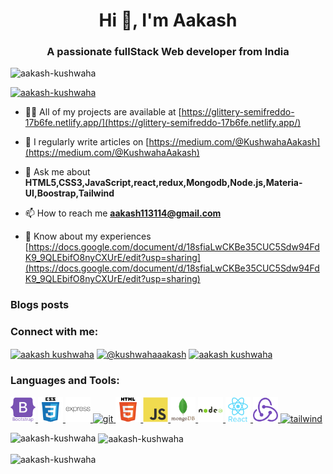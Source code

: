 <h1 align="center">Hi 👋, I'm Aakash</h1>
<h3 align="center">A passionate fullStack Web developer from India</h3>

<p align="left"> <img src="https://komarev.com/ghpvc/?username=aakash-kushwaha&label=Profile%20views&color=0e75b6&style=flat" alt="aakash-kushwaha" /> </p>

<p align="left"> <a href="https://github.com/ryo-ma/github-profile-trophy"><img src="https://github-profile-trophy.vercel.app/?username=aakash-kushwaha" alt="aakash-kushwaha" /></a> </p>

- 👨‍💻 All of my projects are available at [https://glittery-semifreddo-17b6fe.netlify.app/](https://glittery-semifreddo-17b6fe.netlify.app/)

- 📝 I regularly write articles on [https://medium.com/@KushwahaAakash](https://medium.com/@KushwahaAakash)

- 💬 Ask me about **HTML5,CSS3,JavaScript,react,redux,Mongodb,Node.js,Materia-UI,Boostrap,Tailwind**

- 📫 How to reach me **aakash113114@gmail.com**

- 📄 Know about my experiences [https://docs.google.com/document/d/18sfiaLwCKBe35CUC5Sdw94FdK9_9QLEbifO8nyCXUrE/edit?usp=sharing](https://docs.google.com/document/d/18sfiaLwCKBe35CUC5Sdw94FdK9_9QLEbifO8nyCXUrE/edit?usp=sharing)

### Blogs posts
<!-- BLOG-POST-LIST:START -->
<!-- BLOG-POST-LIST:END -->

<h3 align="left">Connect with me:</h3>
<p align="left">
<a href="https://www.linkedin.com/in/aakash-kushwaha-0336a4214/" target="blank"><img align="center" src="https://raw.githubusercontent.com/rahuldkjain/github-profile-readme-generator/master/src/images/icons/Social/linked-in-alt.svg" alt="aakash kushwaha" height="30" width="40" /></a>
<a href="https://medium.com/@kushwahaaakash" target="blank"><img align="center" src="https://raw.githubusercontent.com/rahuldkjain/github-profile-readme-generator/master/src/images/icons/Social/medium.svg" alt="@kushwahaaakash" height="30" width="40" /></a>
  <a href="https://strong-dragon-a443ea.netlify.app/" target="blank"><img align="center" src="https://icon-library.com/images/a-icon/a-icon-0.jpg" alt="aakash kushwaha" height="30" width="40" /></a>
</p>

<h3 align="left">Languages and Tools:</h3>
<p align="left"> <a href="https://getbootstrap.com" target="_blank" rel="noreferrer"> <img src="https://raw.githubusercontent.com/devicons/devicon/master/icons/bootstrap/bootstrap-plain-wordmark.svg" alt="bootstrap" width="40" height="40"/> </a> <a href="https://www.w3schools.com/css/" target="_blank" rel="noreferrer"> <img src="https://raw.githubusercontent.com/devicons/devicon/master/icons/css3/css3-original-wordmark.svg" alt="css3" width="40" height="40"/> </a> <a href="https://expressjs.com" target="_blank" rel="noreferrer"> <img src="https://raw.githubusercontent.com/devicons/devicon/master/icons/express/express-original-wordmark.svg" alt="express" width="40" height="40"/> </a> <a href="https://git-scm.com/" target="_blank" rel="noreferrer"> <img src="https://www.vectorlogo.zone/logos/git-scm/git-scm-icon.svg" alt="git" width="40" height="40"/> </a> <a href="https://www.w3.org/html/" target="_blank" rel="noreferrer"> <img src="https://raw.githubusercontent.com/devicons/devicon/master/icons/html5/html5-original-wordmark.svg" alt="html5" width="40" height="40"/> </a> <a href="https://developer.mozilla.org/en-US/docs/Web/JavaScript" target="_blank" rel="noreferrer"> <img src="https://raw.githubusercontent.com/devicons/devicon/master/icons/javascript/javascript-original.svg" alt="javascript" width="40" height="40"/> </a> <a href="https://www.mongodb.com/" target="_blank" rel="noreferrer"> <img src="https://raw.githubusercontent.com/devicons/devicon/master/icons/mongodb/mongodb-original-wordmark.svg" alt="mongodb" width="40" height="40"/> </a> <a href="https://nodejs.org" target="_blank" rel="noreferrer"> <img src="https://raw.githubusercontent.com/devicons/devicon/master/icons/nodejs/nodejs-original-wordmark.svg" alt="nodejs" width="40" height="40"/> </a> <a href="https://reactjs.org/" target="_blank" rel="noreferrer"> <img src="https://raw.githubusercontent.com/devicons/devicon/master/icons/react/react-original-wordmark.svg" alt="react" width="40" height="40"/> </a> <a href="https://redux.js.org" target="_blank" rel="noreferrer"> <img src="https://raw.githubusercontent.com/devicons/devicon/master/icons/redux/redux-original.svg" alt="redux" width="40" height="40"/> </a> <a href="https://tailwindcss.com/" target="_blank" rel="noreferrer"> <img src="https://www.vectorlogo.zone/logos/tailwindcss/tailwindcss-icon.svg" alt="tailwind" width="40" height="40"/> </a> </p>

<p><img align="left" src="https://github-readme-stats.vercel.app/api/top-langs?username=aakash-kushwaha&show_icons=true&locale=en&layout=compact" alt="aakash-kushwaha" /></p>

<p>&nbsp;<img align="center" src="https://github-readme-stats.vercel.app/api?username=aakash-kushwaha&show_icons=true&locale=en" alt="aakash-kushwaha" /></p>

<p><img align="center" src="https://github-readme-streak-stats.herokuapp.com/?user=aakash-kushwaha&" alt="aakash-kushwaha" /></p>
